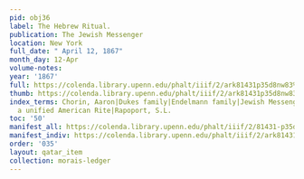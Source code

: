 ```yaml
---
pid: obj36
label: The Hebrew Ritual.
publication: The Jewish Messenger
location: New York
full_date: " April 12, 1867"
month_day: 12-Apr
volume-notes:
year: '1867'
full: https://colenda.library.upenn.edu/phalt/iiif/2/ark81431p35d8nw83%2FSHA256E-s7350901--da281065782474f00ba48b4f178e68a3ee8bc4f640deaf5e7725b445689f127d.jpeg/full/3500,/0/default.jpg
thumb: https://colenda.library.upenn.edu/phalt/iiif/2/ark81431p35d8nw83%2FSHA256E-s7350901--da281065782474f00ba48b4f178e68a3ee8bc4f640deaf5e7725b445689f127d.jpeg/full/!200,200/0/default.jpg
index_terms: Chorin, Aaron|Dukes family|Endelmann family|Jewish Messenger|Creating
  a unified American Rite|Rapoport, S.L.
toc: '50'
manifest_all: https://colenda.library.upenn.edu/phalt/iiif/2/81431-p35d8nw83/manifest
manifest_indiv: https://colenda.library.upenn.edu/phalt/iiif/2/ark81431p35d8nw83%2FSHA256E-s7350901--da281065782474f00ba48b4f178e68a3ee8bc4f640deaf5e7725b445689f127d.jpeg
order: '035'
layout: qatar_item
collection: morais-ledger
---
```

